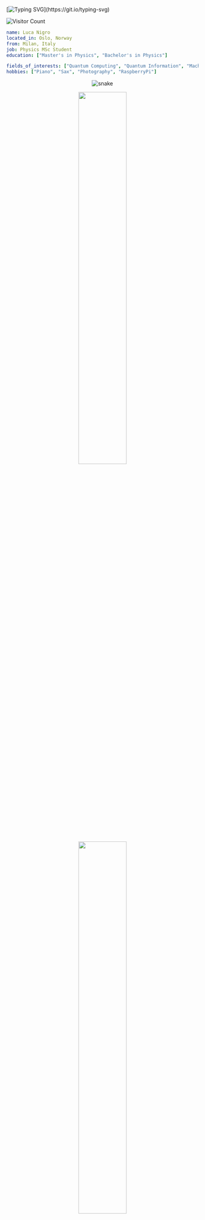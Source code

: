 [![Typing SVG](https://readme-typing-svg.demolab.com/?lines=C+i+a+o+!;H+e+l+l+o+!;H+o+l+a+!;B+o+n+j+o+u+r+!;G+u+t+e+n++T+a+g+!;n+ǐ+n++h+ǎ+o+!)](https://git.io/typing-svg)

![Visitor Count](https://profile-counter.glitch.me/ngrlcu/count.svg)

```yaml
name: Luca Nigro
located_in: Oslo, Norway
from: Milan, Italy
job: Physics MSc Student
education: ["Master's in Physics", "Bachelor's in Physics"]

fields_of_interests: ["Quantum Computing", "Quantum Information", "Machine Learning", "Deep Learning", "Quantum Optics"]
hobbies: ["Piano", "Sax", "Photography", "RaspberryPi"]
```

<p align="center">
  <img src="https://github.com/akshitagupta15june/akshitagupta15june/blob/output/github-contribution-grid-snake.svg" alt="snake"></center>
  
</p>
<p align="center">
<img align="center" width="50%" src="https://github-readme-stats.vercel.app/api?username=ngrlcu&show_icons=true&theme=dark" />
<p/>
<p align="center">
<img align="center" width="50%" src="https://github-readme-stats.vercel.app/api/top-langs/?username=ngrlcu&layout=compact&theme=dark" />
</p>

<p align="center">
<br/>
<a href="https://www.linkedin.com/in/luca-nigro-3168a41aa/">
  <img alt="ngrlcu's LinkdeIN" width="50px" src="https://user-images.githubusercontent.com/79975678/200140131-85d824b0-be17-4fae-90bc-da1640d33633.png" />
</a>
<a href="https://www.instagram.com/luca_nigro_ph/">
  <img alt="ngrlcu's Instagram" width="50px" src="https://user-images.githubusercontent.com/79975678/200139644-9c0b449f-d3fe-4aac-a986-94f62120b53e.png" />
</a>
<a href="https://open.spotify.com/user/31mumumxlwwwb42k4ho6ghygf6ve">
  <img alt="ngrlcu's Spotify" width="50px" src="https://user-images.githubusercontent.com/79975678/200140193-521929e6-de92-4c93-9abe-efa63bbd8bb9.png" />
</a>
</p>
